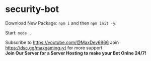# security-bot

Download New Package: `npm i` and then `npm init -y`.  

Start: `node .`  

Subscribe to https://youtube.com/@MaxDev6966 Join https://dsc.gg/maxgaming-yt for more support  
**Join Our Server for a Server Hosting to make your Bot Onlne 24/7!**
